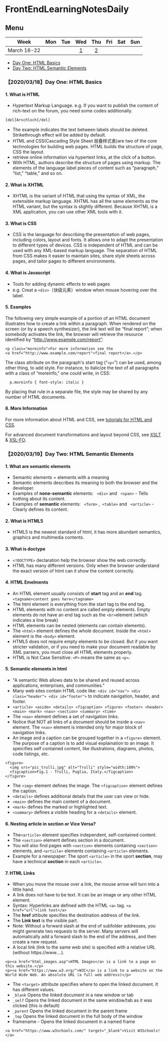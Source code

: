 # FrontEndLearningNotesDaily
## Menu 

Week | Mon | Tue | Wed | Thu | Fri | Sat | Sun  
:-: | :-: | :-: | :-: | :-: | :-: | :-: | :-:
March 16-22  | | | [1](https://github.com/YuuSUN/FrontEndLearningNotesDaily#20200318day-one-html-basics)| [2](https://github.com/YuuSUN/FrontEndLearningNotesDaily#20200319day-two-html-semantic-elements) ||||

- [Day One: HTML Basics](https://github.com/YuuSUN/FrontEndLearningNotesDaily#20200318day-one-html-basics)
- [Day Two: HTML Semantic Elements](https://github.com/YuuSUN/FrontEndLearningNotesDaily#20200319day-two-html-semantic-elements)


### 【2020/03/18】Day One: HTML Basics
#### 1. What is HTML  

- Hypertext Markup Language. e.g. If you want to publish the content of rich-text on the forum, you need some codes additionally. 

```html
[del]Arschloch[/del]
``` 
- The example indicates the text between labels should be deleted. Strikethrough effect will be added by default. 
- HTML and CSS(Cascading Style Sheet 层叠样式表)are two of the core technologies for building web pages. HTML builds the structure of page, CSS the layout. 
- retrieve online information via hypertext links, at the click of a button.
- With HTML, authors describe the structure of pages using markup. The elements of the language label pieces of content such as “paragraph,” “list,” “table,” and so on.

#### 2. What is XHTML
- XHTML is the variant of HTML that using the syntax of XML, the extensible markup language. XHTML has all the same elements as the HTML variant, but the syntax is slightly different. Because XHTML is a XML application, you can use other XML tools with it.

#### 3. What is CSS
- CSS is the language for describing the presentation of web pages, including colors, layout and fonts. It allows one to adapt the presentation to different types of devices. CSS is independent of HTML and can be used with any XML-based markup language. The separation of HTML from CSS makes it easier to maintain sites, share style sheets across pages, and tailor pages to different environments.

#### 4. What is Javascript 
- Tools for adding dynamic effects to web pages
- e.g. Creat a ```<div>```（块级元素）window when mouse hovering over the label.

#### 5. Examples
The following very simple example of a portion of an HTML document illustrates how to create a link within a paragraph. When rendered on the screen (or by a speech synthesizer), the link text will be “final report”; when somebody activates the link, the browser will retrieve the resource identified by “http://www.example.com/report”:
```
<p class="moreinfo">For more information see the
<a href="http://www.example.com/report">final report</a>.</p>
``` 
The class attribute on the paragraph's start tag (“```<p>```”) can be used, among other thing, to add style. For instance, to italicize the text of all paragraphs with a class of “moreinfo,” one could write, in CSS:    

``` 
  p.moreinfo { font-style: italic }
``` 
By placing that rule in a separate file, the style may be shared by any number of HTML documents.

#### 6. More Information
For more information about HTML and CSS, see [tutorials for HTML and CSS](https://www.w3.org/2002/03/tutorials.html#webdesign_htmlcss).  

For advanced document transformations and layout beyond CSS, see [XSLT](https://www.w3.org/standards/xml/transformation) & [XSL-FO](https://www.w3.org/standards/xml/publishing).



 

 
### 【2020/03/19】Day Two: HTML Semantic Elements 
#### 1. What are semantic elements
- Semantic elements = elements with a meaning 
- Semantic elements describes its meaning to both the browser and the developer.
- Examples of **none-semantic** elements: ``` <div>``` and ``` <span>``` - Tells nothing about its content.
- Examples of **semantic** elements: ``` <form>``` ,``` <table>``` and ``` <article>``` - Clearly defines its content.

#### 2. What is HTML5
- HTML5 is the newest standard of html, it has more abundant semantics, graphics and multimedia contents. 

#### 3. What is doctype 
- ```<!DOCTYPE>``` declaration help the browser show the web correctly. 
- HTML has many different versions. Only when the browser understand the exact version of html can it show the content correctly.

#### 4. HTML Emelments 
- An HTML element usually consists of **start** tag and an **end** tag. ```<tagname>content goes here</tagname>```
- The html element is everything from the start tag to the end tag. 
- HTML elements with no content are called empty elements. Empty elements do not have an end tag such as the ```<br>```element (which indicates a line break)
- HTML elements can be nested (elements can contain elements).
- The ```<html>``` element defines the whole document. Inside the ```<html>``` element is the ```<body>``` element. 
- HTML5 does not require empty elements to be closed. But if you want stricter validation, or if you need to make your document readable by XML parsers, you must close all HTML elements properly.
- HTML is Not Case Sensitive: ```<P>``` means the same as ```<p>```. 

#### 5. Semantic elements in html
- "A semantic Web allows data to be shared and reused across applications, enterprises, and communities."
- Many web sites contain HTML code like: ```<div id="nav"> <div class="header"> <div id="footer">``` to indicate navigation, header, and footer.
- ```<article> <aside> <details> <figcaption> <figure> <footer> <header> <main> <mark> <nav> <section> <summary> <time>```
- The ```<nav>``` element defines a set of navigation links.
- Notice that NOT all links of a document should be inside a ```<nav>``` element. The ```<nav>``` element is intended only for major block of navigation links.
- An image and a caption can be grouped together in a ```<figure>``` element. The purpose of a caption is to add visual explaination to an image. It speicifies self contained content, like illustrations, diagrams, photos, code listings, etc.
```
<figure>
  <img src="pic_trulli.jpg" alt="Trulli" style="width:100%">
  <figcaption>Fig.1 - Trulli, Puglia, Italy.</figcaption>
</figure>
```
- The ```<img>``` element defines the image. The ```<figcaption>``` element defines the caption.
- ```<details>``` defines additional details that the user can view or hide.
- ```<main>``` defines the main content of a document. 
- ```<mark>``` defines the marked or highlighted text.
- ```<summary>``` defines a visible heading for a ```<details>``` element.
  
#### 6. Nesting article in section or Vice Versa?
- The```<article>``` element specifies independent, self-contained content.
- The ```<section>``` element defines section in a document.
- You will also find pages with ```<section>``` elements containing ```<section>``` elements, and ```<article>``` elements containing ```<article>``` elements.
- Example for a newspaper: The sport ```<article>``` in the sport **section**, may have a technical **section** in each ```<article>```.
  
#### 7. HTML Links
- When you move the mouse over a link, the mouse arrow will turn into a little hand.
- A link does not have to be text. It can be an image or any other HTML element.
- Syntax: Hyperlinks are defined with the HTML ```<a>``` tag.
```<a href="url">link text</a>```
- The **href** attibute specifies the destination address of the link.
- The **Link text** is the visible part. 
- Note: Without a forward slash at the end of subfolder addresses, you might generate two requests to the server. Many servers will automatically add a forward slash to the end of the address, and then create a new request.
- A local link (link to the same web site) is specified with a relative URL (without https://www....).
```
<p><a href="html_images.asp">HTML Images</a> is a link to a page on this website.</p>
<p><a href="https://www.w3.org/">W3C</a> is a link to a website on the World Wide Web. An absolute URL (a full web address)</p>
```
- The ```<target>``` attribute specifies where to open the linked document. It has different values.
- ```_blank``` Opens the linked document in a new window or tab
- ```_self``` Opens the linked document in the same window/tab as it was clicked (this is default)
- ```_parent``` Opens the linked document in the parent frame
- ```_top``` Opens the linked document in the full body of the window
- framename - Opens the linked document in a named frame
```
<a href="https://www.w3schools.com/" target="_blank">Visit W3Schools!</a>
```
